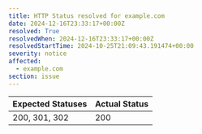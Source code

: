 ```yaml
---
title: HTTP Status resolved for example.com
date: 2024-12-16T23:33:17+00:00Z
resolved: True
resolvedWhen: 2024-12-16T23:33:17+00:00Z
resolvedStartTime: 2024-10-25T21:09:43.191474+00:00
severity: notice
affected:
  - example.com
section: issue
---
```


| Expected Statuses | Actual Status  |
|-------------------|----------------|
| 200, 301, 302 | 200 |
